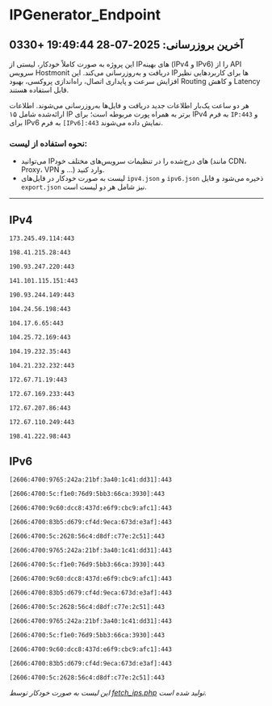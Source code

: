 # IPGenerator_Endpoint

## آخرین بروزرسانی: 2025-07-28 19:49:44 +0330

این پروژه به صورت کاملاً خودکار، لیستی از IPهای بهینه (IPv4 و IPv6) را از API سرویس Hostmonit دریافت و به‌روزرسانی می‌کند. این IPها برای کاربردهایی نظیر افزایش سرعت و پایداری اتصال، راه‌اندازی پروکسی، بهبود Routing و کاهش Latency قابل استفاده هستند.

هر دو ساعت یک‌بار اطلاعات جدید دریافت و فایل‌ها به‌روزرسانی می‌شوند. اطلاعات ارائه‌شده شامل ۱۵ IP برتر به همراه پورت مربوطه است؛ برای IPv4 به فرم `IP:443` و برای IPv6 به فرم `[IPv6]:443` نمایش داده می‌شوند.

### نحوه استفاده از لیست:
- می‌توانید IPهای درج‌شده را در تنظیمات سرویس‌های مختلف خود (مانند CDN، Proxy، VPN و ...) وارد کنید.
- لیست به صورت خودکار در فایل‌های `ipv4.json` و `ipv6.json` ذخیره می‌شود و فایل `export.json` نیز شامل هر دو لیست است.

---

## IPv4
```
173.245.49.114:443
```
```
198.41.215.28:443
```
```
190.93.247.220:443
```
```
141.101.115.151:443
```
```
190.93.244.149:443
```
```
104.24.56.198:443
```
```
104.17.6.65:443
```
```
104.25.72.169:443
```
```
104.19.232.35:443
```
```
104.21.232.232:443
```
```
172.67.71.19:443
```
```
172.67.169.233:443
```
```
172.67.207.86:443
```
```
172.67.110.249:443
```
```
198.41.222.98:443
```

## IPv6
```
[2606:4700:9765:242a:21bf:3a40:1c41:dd31]:443
```
```
[2606:4700:5c:f1e0:76d9:5bb3:66ca:3930]:443
```
```
[2606:4700:9c60:dcc8:437d:e6f9:cbc9:afc1]:443
```
```
[2606:4700:83b5:d679:cf4d:9eca:673d:e3af]:443
```
```
[2606:4700:5c:2628:56c4:d8df:c77e:2c51]:443
```
```
[2606:4700:9765:242a:21bf:3a40:1c41:dd31]:443
```
```
[2606:4700:5c:f1e0:76d9:5bb3:66ca:3930]:443
```
```
[2606:4700:9c60:dcc8:437d:e6f9:cbc9:afc1]:443
```
```
[2606:4700:83b5:d679:cf4d:9eca:673d:e3af]:443
```
```
[2606:4700:5c:2628:56c4:d8df:c77e:2c51]:443
```
```
[2606:4700:9765:242a:21bf:3a40:1c41:dd31]:443
```
```
[2606:4700:5c:f1e0:76d9:5bb3:66ca:3930]:443
```
```
[2606:4700:9c60:dcc8:437d:e6f9:cbc9:afc1]:443
```
```
[2606:4700:83b5:d679:cf4d:9eca:673d:e3af]:443
```
```
[2606:4700:5c:2628:56c4:d8df:c77e:2c51]:443
```

*این لیست به صورت خودکار توسط [fetch_ips.php](scripts/fetch_ips.php) تولید شده است.*
